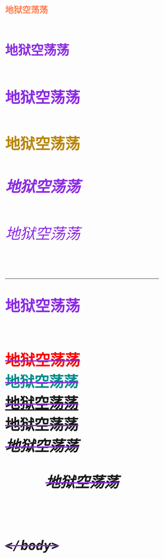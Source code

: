 
<html>
	<head>
		<meta charset="UTF-8">
		<title></title>
	</head>
	<body>
		<h1><font color="coral" face="仿宋">地狱空荡荡<font/><h1/>
		<h2><font color="blueviolet">地狱空荡荡<font/><h2/>
		<h3><font face="宋体">地狱空荡荡<font/><h3/>
		<h4><font color="darkgoldenrod">地狱空荡荡</font></h4>
		<h5>地狱空荡荡</h5>
		<h6>地狱空荡荡</h6>
		<hr color="darkorange>
		<p align="center">地狱空荡荡</p><br/>
		<del><font color="red">地狱空荡荡</font><del/><br/>
		<font color="darkcyan" size="7" face="楷体" >地狱空荡荡<font/><br/>
		<a href="https://www.xtu.edu.cn/">地狱空荡荡<a/><br/>
		<strong>地狱空荡荡<strong/><br/>
		<em>地狱空荡荡<em/>
		<p align="center">地狱空荡荡<p/><br/>
		
		
	</body>
</html>
